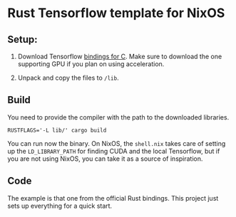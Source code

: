 # Rust Tensorflow template for NixOS

## Setup:

1. Download Tensorflow [bindings for C](https://www.tensorflow.org/install/lang_c). Make sure to download the one supporting GPU if you plan on using acceleration.

2. Unpack and copy the files to `/lib`.


## Build

You need to provide the compiler with the path to the downloaded libraries.

```
RUSTFLAGS='-L lib/' cargo build
```

You can run now the binary. On NixOS, the `shell.nix` takes care of setting up the `LD_LIBRARY_PATH` for finding CUDA and the local Tensorflow, but if you are not using NixOS, you can take it as a source of inspiration.


## Code

The example is that one from the official Rust bindings. This project just sets up everything for a quick start.
